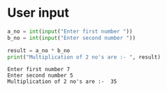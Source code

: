 # User input 


```python
a_no = int(input("Enter first number "))
b_no = int(input("Enter second number "))

result = a_no * b_no
print("Multiplication of 2 no's are :- ", result)

```

    Enter first number 7
    Enter second number 5
    Multiplication of 2 no's are :-  35
    


```python

```

